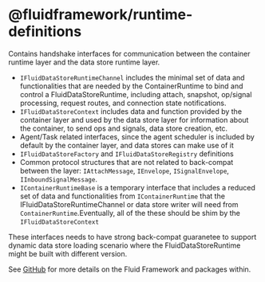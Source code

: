 # @fluidframework/runtime-definitions

Contains handshake interfaces for communication between the container runtime layer and the data store runtime layer.

-   `IFluidDataStoreRuntimeChannel` includes the minimal set of data and functionalities that are needed by the ContainerRuntime to bind and control a FluidDataStoreRuntime, including attach, snapshot, op/signal processing, request routes, and connection state notifications.
-   `IFluidDataStoreContext` includes data and function provided by the container layer and used by the data store layer for information about the container, to send ops and signals, data store creation, etc.
-   Agent/Task related interfaces, since the agent scheduler is included by default by the container layer, and data stores can make use of it
-   `IFluidDataStoreFactory` and `IFluidDataStoreRegistry` definitions
-   Common protocol structures that are not related to back-compat between the layer: `IAttachMessage`, `IEnvelope`, `ISignalEnvelope`, `IInboundSignalMessage`.
-   `IContainerRuntimeBase` is a temporary interface that includes a reduced set of data and functionalities from `IContainerRuntime` that the IFluidDataStoreRuntimeChannel or data store writer will need from `ContainerRuntime`.Eventually, all of the these should be shim by the `IFluidDataStoreContext`

These interfaces needs to have strong back-compat guaranetee to support dynamic data store loading scenario where the FluidDataStoreRuntime might be built with different version.

See [GitHub](https://github.com/microsoft/FluidFramework) for more details on the Fluid Framework and packages within.
